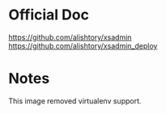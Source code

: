 # Official Doc
https://github.com/alishtory/xsadmin
https://github.com/alishtory/xsadmin_deploy

# Notes
This image removed virtualenv support.

